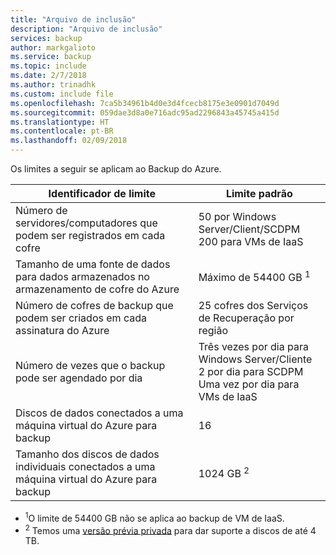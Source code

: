 ```yaml
---
title: "Arquivo de inclusão"
description: "Arquivo de inclusão"
services: backup
author: markgalioto
ms.service: backup
ms.topic: include
ms.date: 2/7/2018
ms.author: trinadhk
ms.custom: include file
ms.openlocfilehash: 7ca5b34961b4d0e3d4fcecb8175e3e0901d7049d
ms.sourcegitcommit: 059dae3d8a0e716adc95ad2296843a45745a415d
ms.translationtype: HT
ms.contentlocale: pt-BR
ms.lasthandoff: 02/09/2018
---
```

Os limites a seguir se aplicam ao Backup do Azure.

| Identificador de limite | Limite padrão |
| --- | --- |
| Número de servidores/computadores que podem ser registrados em cada cofre |50 por Windows Server/Client/SCDPM  <br/> 200 para VMs de IaaS |
| Tamanho de uma fonte de dados para dados armazenados no armazenamento de cofre do Azure |Máximo de 54400 GB <sup>1</sup> |
| Número de cofres de backup que podem ser criados em cada assinatura do Azure |25 cofres dos Serviços de Recuperação por região |
| Número de vezes que o backup pode ser agendado por dia |Três vezes por dia para Windows Server/Cliente  <br/> 2 por dia para SCDPM <br/> Uma vez por dia para VMs de IaaS |
| Discos de dados conectados a uma máquina virtual do Azure para backup |16 |
| Tamanho dos discos de dados individuais conectados a uma máquina virtual do Azure para backup| 1024 GB <sup>2</sup>|

* <sup>1</sup>O limite de 54400 GB não se aplica ao backup de VM de IaaS.
* <sup>2</sup> Temos uma [versão prévia privada](https://gallery.technet.microsoft.com/Instant-recovery-point-and-25fe398a?redir=0) para dar suporte a discos de até 4 TB. 

